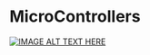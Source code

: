 # MicroControllers

[![IMAGE ALT TEXT HERE](http://i.imgur.com/z176twv.png)](https://www.youtube.com/watch?v=wc9E-obk6pY)
